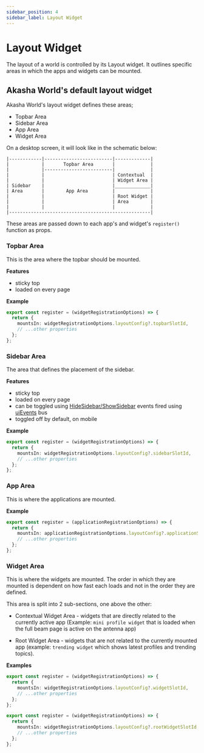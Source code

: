 ```yaml
---
sidebar_position: 4
sidebar_label: Layout Widget
---
```


# Layout Widget

The layout of a world is controlled by its Layout widget. It outlines specific areas in which the apps and widgets can be mounted.

## Akasha World's default layout widget
Akasha World's layout widget defines these areas;

- Topbar Area
- Sidebar Area
- App Area
- Widget Area

On a desktop screen, it will look like in the schematic below:

```
|------------|-------------------------|-------------|
|            |       Topbar Area       |             |
|            |-------------------------|             |
|            |                         | Contextual  |
|            |                         | Widget Area |
| Sidebar    |                         |_____________|
| Area       |        App Area         |             |
|            |                         | Root Widget |
|            |                         | Area        |
|            |                         |             |
|----------------------------------------------------|
```

These areas are passed down to each app's and widget's `register()` function as props.

### Topbar Area

This is the area where the topbar should be mounted.

**Features**

- sticky top
- loaded on every page

**Example**

```ts title="Creating a new topbar widget"
export const register = (widgetRegistrationOptions) => {
  return {
    mountsIn: widgetRegistrationOptions.layoutConfig?.topbarSlotId,
    // ...other properties
  };
};
```

### Sidebar Area

The area that defines the placement of the sidebar.

**Features**

- sticky top
- loaded on every page
- can be toggled using [HideSidebar/ShowSidebar](/docs/event-bus/ui-events/#eventtypes) events fired using [uiEvents](/docs/event-bus/ui-events/) bus
- toggled off by default, on mobile

**Example**

```ts title="Creating a new sidebar widget"
export const register = (widgetRegistrationOptions) => {
  return {
    mountsIn: widgetRegistrationOptions.layoutConfig?.sidebarSlotId,
    // ...other properties
  };
};
```

### App Area

This is where the applications are mounted.

**Example**

```ts title="Mounting an app in the app area"
export const register = (applicationRegistrationOptions) => {
  return {
    mountsIn: applicationRegistrationOptions.layoutConfig?.applicationSlotId,
    // ...other properties
  };
};
```

### Widget Area

This is where the widgets are mounted. The order in which they are mounted is dependent on how fast each loads and not in the order they are defined.

This area is split into 2 sub-sections, one above the other:

- Contextual Widget Area - widgets that are directly related to the currently active app (Example: `mini profile widget` that is loaded when the full beam page is active on the antenna app)

- Root Widget Area - widgets that are not related to the currently mounted app (example: `trending widget`  which shows latest profiles and trending topics).

**Examples**

```ts title="Mounting a widget in the widget area"
export const register = (widgetRegistrationOptions) => {
  return {
    mountsIn: widgetRegistrationOptions.layoutConfig?.widgetSlotId,
    // ...other properties
  };
};
```

```ts title="Mounting a widget in the root widget area"
export const register = (widgetRegistrationOptions) => {
  return {
    mountsIn: widgetRegistrationOptions.layoutConfig?.rootWidgetSlotId,
    // ...other properties
  };
};
```
